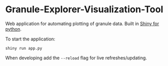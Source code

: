 
# Granule-Explorer-Visualization-Tool

Web application for automating plotting of granule data.  Built in [Shiny for python](https://shiny.posit.co/py/).


To start the application:

    shiny run app.py 

When developing add the `--reload` flag for live refreshes/updating.